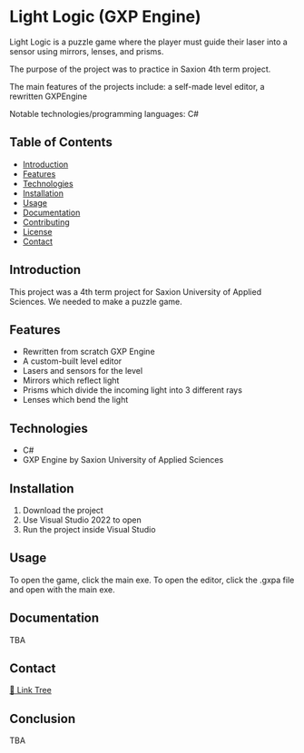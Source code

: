 # Light Logic (GXP Engine)

Light Logic is a puzzle game where the player must guide their laser into a sensor using mirrors, lenses, and prisms.

The purpose of the project was to practice in Saxion 4th term project.

The main features of the projects include: a self-made level editor, a rewritten GXPEngine

Notable technologies/programming languages: C#

## Table of Contents

- [Introduction](#introduction)
- [Features](#features)
- [Technologies](#technologies)
- [Installation](#installation)
- [Usage](#usage)
- [Documentation](#documentation)
- [Contributing](#contributing)
- [License](#license)
- [Contact](#contact)

## Introduction

This project was a 4th term project for Saxion University of Applied Sciences. We needed to make a puzzle game.

## Features

- Rewritten from scratch GXP Engine
- A custom-built level editor
- Lasers and sensors for the level
- Mirrors which reflect light
- Prisms which divide the incoming light into 3 different rays
- Lenses which bend the light

## Technologies

- C#
- GXP Engine by Saxion University of Applied Sciences 

## Installation

1. Download the project
2. Use Visual Studio 2022 to open
3. Run the project inside Visual Studio

## Usage

To open the game, click the main exe.
To open the editor, click the .gxpa file and open with the main exe.

## Documentation

TBA

## Contact

[🌳 Link Tree](https://linktr.ee/koshakidev)

## Conclusion

TBA

